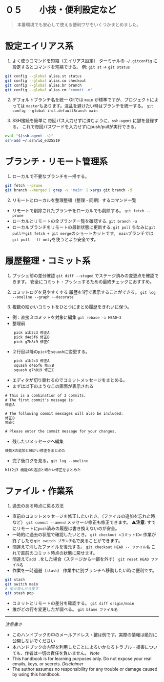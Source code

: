 # ０５　　小技・便利設定など
> 本番環境でも安心して使える便利ワザをいくつかまとめました。

<h1>設定エイリアス系</h1>

1. よく使うコマンドを短縮（エイリアス設定）
ターミナルの `~/.gitconfig` に設定するとコマンドを短縮できる。
例: `git st` → `git status`
```bash
git config --global alias.st status
git config --global alias.co checkout
git config --global alias.br branch
git config --global alias.cm "commit -m"
```

2. デフォルトブランチ名を統一
Gitでは `main` が標準ですが、プロジェクトによっては `master`もあります。混乱を避けたい時はブランチを統一する。
`git config --global init.defaultBranch main`

3. SSH接続を簡単に
毎回パス入力せずに済むように、`ssh-agent` に鍵を登録する。
これで毎回パスワードを入力せずにpush/pullが実行できる。
```bash
eval "$(ssh-agent -s)"
ssh-add ~/.ssh/id_ed25519
```

<h1>ブランチ・リモート管理系</h1>

1. ローカルで不要なブランチを一掃する。
```bash
git fetch --prune
git branch --merged | grep -v 'main' | xargs git branch -d
```

2. リモートとローカルを整理整頓（整理・同期）するコマンド一覧
- リモートで削除されたブランチをローカルでも削除する。
`git fetch --prune`
- ローカルとリモートの全ブランチ一覧を確認する.
`git branch -a`
- ローカルブランチをリモートの最新状態に更新する.
`git pull` 
ちなみに`git pull`＝`git fetch + git merge`のショートカットです。
`main`ブランチでは`git pull --ff-only`を使うとより安全です。

<h1>履歴整理・コミット系</h1>

1. プッシュ前の差分確認
`git diff --staged` でステージ済みの変更点を確認できます。
安全にコミット・プッシュするための最終チェックにおすすめ。

2. コミットログを見やすくする
履歴を1行で表示することができる。
`git log --oneline --graph --decorate`

3. 複数の細かいコミットをひとつにまとめ履歴をきれいに保つ。
- 例：直接３コミットを対象に編集
`git rebase -i HEAD~3`
 - 整理前
```bash
    pick a1b2c3 修正A  
    pick d4e5f6 修正B
    pick g7h8i9 修正C
```
 - ２行目以降の`pick`を`squash`に変更する。
```bash
    pick a1b2c3 修正A
    squash d4e5f6 修正B
    squash g7h8i9 修正C
```
 - エディタが切り替わるのでコミットメッセージをまとめる。
  - まずは以下のようなこの画面が表示される
```txt
# This is a combination of 3 commits.
# The first commit's message is:
修正A

# The following commit messages will also be included:
修正B
修正C

# Please enter the commit message for your changes.
```
  - 残したいメッセージへ編集
```txt
機能Xの追加と細かい修正をまとめた
```
  - 完了後ログを見る。`git log --oneline`
```txt
h1i2j3 機能Xの追加と細かい修正をまとめた
```

<h1>ファイル・作業系</h1>

1. 過去のある時点に戻る方法
- 直前のコミットメッセージを修正したいとき。（ファイルの追加を忘れた時など）
`git commit --amend` 
メッセージ修正も修正できます。
⚠️**注意**: すでにリモートに`push`済みの履歴は書き換えないのが安全。
- 一時的に過去の状態で確認したいとき。
`git checkout <コミットID>`
作業が終了したら`git switch ブランチ名`で戻ることができます。
- 間違えて消したファイルを復元する。
`git checkout HEAD -- ファイル名`
これで直前のコミット時点の状態に戻せます。
- 間違えて`add .`をした場合（ステージから一部を外す）
`git reset HEAD ファイル名`
- 作業を一時退避（`stash`）
作業中に別ブランチへ移動したい時に便利です。
```bash
git stash
git switch main
# 用が済んだら戻す
git stash pop
```
- コミットとリモートの差分を確認する。
`git diff origin/main`
- 誰がどの行を変更したが調べる。
`git blame ファイル名`













---

*注意書き*
- このハンドブックの中のメールアドレス・鍵は例です。実際の情報は絶対に公開しないでください
- 本ハンドブックの内容を利用したことによるいかなるトラブル・損害についても、作者は一切の責任を負いません。
*Note*
- This handbook is for learning purposes only. Do not expose your real emails, keys, or secrets.
*Disclaimer*
- The author assumes no responsibility for any trouble or damage caused by using this handbook.

